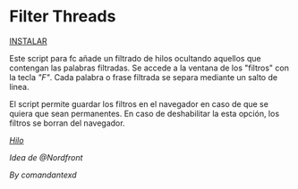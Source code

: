 # Filter Threads

[INSTALAR](https://github.com/Pytness/fc-script/raw/master/src/filterThreads/index.user.js)

Este script para fc añade un filtrado de hilos ocultando aquellos que contengan las palabras filtradas.
Se accede a la ventana de los "filtros" con la tecla *"F"*.
Cada palabra o frase filtrada se separa mediante un salto de linea.

El script permite guardar los filtros en el navegador en caso de que se quiera que sean permanentes.
En caso de deshabilitar la esta opción, los filtros se borran del navegador.

*[Hilo](https://www.forocoches.com/foro/showthread.php?t=6633095)*

*Idea de @Nordfront*

*By comandantexd*
